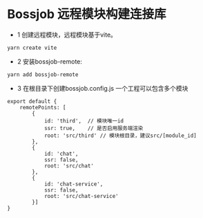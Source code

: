 # Bossjob 远程模块构建连接库

- 1 创建远程模块，远程模块基于vite。
```
yarn create vite
```
- 2 安装bossjob-remote:
```
yarn add bossjob-remote
```
- 3 在根目录下创建bossjob.config.js 一个工程可以包含多个模块
```
export default {
    remotePoints: [
        {
            id: 'third',  // 模块唯一id
            ssr: true,    // 是否启用服务端渲染
            root: 'src/third' // 模块根目录，建议src/[module_id]
        },
        {
            id: 'chat',
            ssr: false,
            root: 'src/chat'
        },
        {
            id: 'chat-service',
            ssr: false,
            root: 'src/chat-service'
        }]
}
```